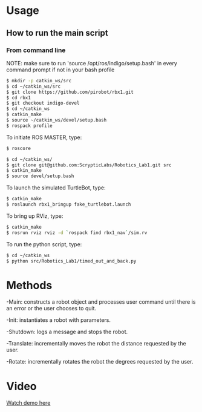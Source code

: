 # Usage
## How to run the main script
### From command line

NOTE: make sure to run 'source /opt/ros/indigo/setup.bash' in every command prompt if not in your bash profile 
```bash
$ mkdir -p catkin_ws/src 
$ cd ~/catkin_ws/src
$ git clone https://github.com/pirobot/rbx1.git 
$ cd rbx1
$ git checkout indigo-devel
$ cd ~/catkin_ws
$ catkin_make
$ source ~/catkin_ws/devel/setup.bash
$ rospack profile
```
To initiate ROS MASTER, type:
```bash
$ roscore
```

```bash
$ cd ~/catkin_ws/
$ git clone git@github.com:ScrypticLabs/Robotics_Lab1.git src
$ catkin_make
$ source devel/setup.bash
```

To launch the simulated TurtleBot, type:
```bash
$ catkin_make
$ roslaunch rbx1_bringup fake_turtlebot.launch 
```

To bring up RViz, type:
```bash
$ catkin_make
$ rosrun rviz rviz -d `rospack find rbx1_nav`/sim.rv
```

To run the python script, type:
```bash
$ cd ~/catkin_ws
$ python src/Robotics_Lab1/timed_out_and_back.py
```

# Methods
-Main: constructs a robot object and processes user command until there is an error or the user chooses to quit.

-Init: instantiates a robot with parameters. 

-Shutdown: logs a message and stops the robot.

-Translate: incrementally moves the robot the distance requested by the user.

-Rotate: incrementally rotates the robot the degrees requested by the user.

# Video
[Watch demo here](https://www.youtube.com/watch?v=wNQavCcd48c&t=3s)

